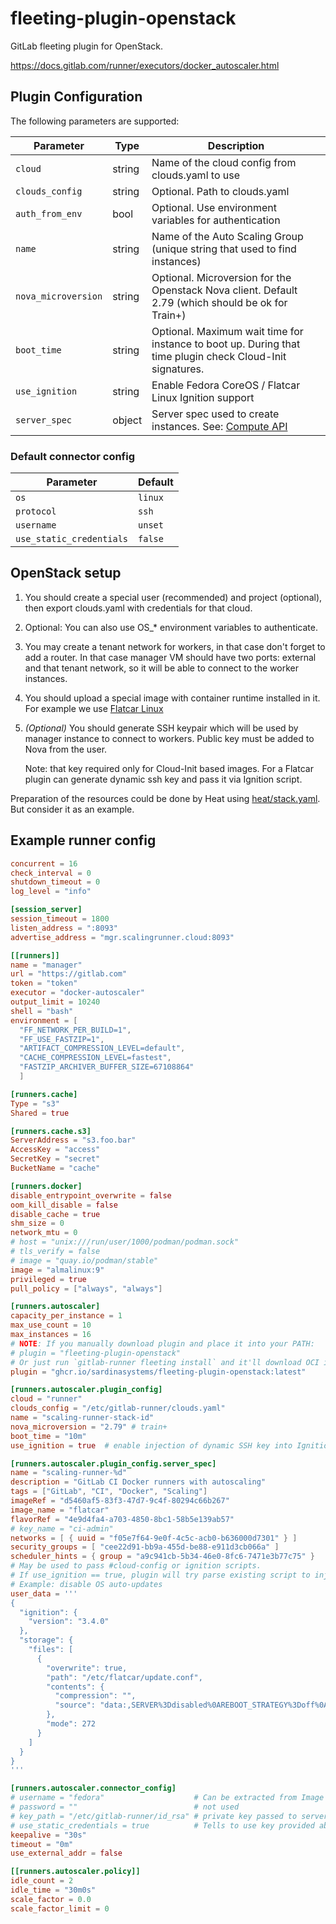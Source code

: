 fleeting-plugin-openstack
=========================

GitLab fleeting plugin for OpenStack.

https://docs.gitlab.com/runner/executors/docker_autoscaler.html


Plugin Configuration
--------------------

The following parameters are supported:

| Parameter             | Type   | Description |
|-----------------------|--------|-------------|
| `cloud`               | string | Name of the cloud config from clouds.yaml to use |
| `clouds_config`       | string | Optional. Path to clouds.yaml |
| `auth_from_env`       | bool   | Optional. Use environment variables for authentication |
| `name`                | string | Name of the Auto Scaling Group (unique string that used to find instances) |
| `nova_microversion`   | string | Optional. Microversion for the Openstack Nova client. Default 2.79 (which should be ok for Train+) |
| `boot_time`           | string | Optional. Maximum wait time for instance to boot up. During that time plugin check Cloud-Init signatures. |
| `use_ignition`        | string | Enable Fedora CoreOS / Flatcar Linux Ignition support |
| `server_spec`         | object | Server spec used to create instances. See: [Compute API](https://docs.openstack.org/api-ref/compute/#create-server) |


### Default connector config

| Parameter                | Default  |
|--------------------------|----------|
| `os`                     | `linux`  |
| `protocol`               | `ssh`    |
| `username`               | `unset`  |
| `use_static_credentials` | `false`  |


OpenStack setup
---------------

1. You should create a special user (recommended) and project (optional),
   then export clouds.yaml with credentials for that cloud.

  1. Optional: You can also use OS\_\* environment variables to authenticate.

2. You may create a tenant network for workers, in that case don't forget to add a router.
   In that case manager VM should have two ports: external and that tenant network,
   so it will be able to connect to the worker instances.

3. You should upload a special image with container runtime installed in it.
   For example we use [Flatcar Linux](https://stable.release.flatcar-linux.net/amd64-usr/current/)

4. *(Optional)* You should generate SSH keypair which will be used by manager instance to connect to workers.
   Public key must be added to Nova from the user.

   Note: that key required only for Cloud-Init based images. For a Flatcar plugin can generate dynamic ssh key and pass it via Ignition script.

Preparation of the resources could be done by Heat using [heat/stack.yaml](heat/stack.yaml).
But consider it as an example.


Example runner config
---------------------
```toml
concurrent = 16
check_interval = 0
shutdown_timeout = 0
log_level = "info"

[session_server]
session_timeout = 1800
listen_address = ":8093"
advertise_address = "mgr.scalingrunner.cloud:8093"

[[runners]]
name = "manager"
url = "https://gitlab.com"
token = "token"
executor = "docker-autoscaler"
output_limit = 10240
shell = "bash"
environment = [
  "FF_NETWORK_PER_BUILD=1",
  "FF_USE_FASTZIP=1",
  "ARTIFACT_COMPRESSION_LEVEL=default",
  "CACHE_COMPRESSION_LEVEL=fastest",
  "FASTZIP_ARCHIVER_BUFFER_SIZE=67108864"
  ]

[runners.cache]
Type = "s3"
Shared = true

[runners.cache.s3]
ServerAddress = "s3.foo.bar"
AccessKey = "access"
SecretKey = "secret"
BucketName = "cache"

[runners.docker]
disable_entrypoint_overwrite = false
oom_kill_disable = false
disable_cache = true
shm_size = 0
network_mtu = 0
# host = "unix:///run/user/1000/podman/podman.sock"
# tls_verify = false
# image = "quay.io/podman/stable"
image = "almalinux:9"
privileged = true
pull_policy = ["always", "always"]

[runners.autoscaler]
capacity_per_instance = 1
max_use_count = 10
max_instances = 16
# NOTE: If you manually download plugin and place it into your PATH:
# plugin = "fleeting-plugin-openstack"
# Or just run `gitlab-runner fleeting install` and it'll download OCI image automatically.
plugin = "ghcr.io/sardinasystems/fleeting-plugin-openstack:latest"

[runners.autoscaler.plugin_config]
cloud = "runner"
clouds_config = "/etc/gitlab-runner/clouds.yaml"
name = "scaling-runner-stack-id"
nova_microversion = "2.79" # train+
boot_time = "10m"
use_ignition = true  # enable injection of dynamic SSH key into Ignition config

[runners.autoscaler.plugin_config.server_spec]
name = "scaling-runner-%d"                                               # %d replaced with instance index
description = "GitLab CI Docker runners with autoscaling"
tags = ["GitLab", "CI", "Docker", "Scaling"]
imageRef = "d5460af5-83f3-47d7-9c4f-80294c66b267"                       # Flatcar Linux (ID)
image_name = "flatcar"                                                  # Resolve imageRef. If set, each time a new VM should be created, the imageRef will be resolved.
flavorRef = "4e9d4fa4-a703-4850-8bc1-58b5e139ab57"                      # xlarge flavor
# key_name = "ci-admin"                                                 # SSH public key for worker nodes
networks = [ { uuid = "f05e7f64-9e0f-4c5c-acb0-b636000d7301" } ]        # tenant network
security_groups = [ "cee22d91-bb9a-455d-be88-e911d3cb066a" ]            # allow SSH ingress from tenant network
scheduler_hints = { group = "a9c941cb-5b34-46e0-8fc6-7471e3b77c75" }    # [Soft-]Anti-Affinity group
# May be used to pass #cloud-config or ignition scripts.
# If use_ignition == true, plugin will try parse existing script to inject passwd.users entry.
# Example: disable OS auto-updates
user_data = '''
{
  "ignition": {
    "version": "3.4.0"
  },
  "storage": {
    "files": [
      {
        "overwrite": true,
        "path": "/etc/flatcar/update.conf",
        "contents": {
          "compression": "",
          "source": "data:,SERVER%3Ddisabled%0AREBOOT_STRATEGY%3Doff%0A"
        },
        "mode": 272
      }
    ]
  }
}
'''

[runners.autoscaler.connector_config]
# username = "fedora"                    # Can be extracted from Image metadata os_admin_user
# password = ""                          # not used
# key_path = "/etc/gitlab-runner/id_rsa" # private key passed to server_spec.key_name. Required in cloud-init mode, optional for Ignition.
# use_static_credentials = true          # Tells to use key provided above.
keepalive = "30s"
timeout = "0m"
use_external_addr = false

[[runners.autoscaler.policy]]
idle_count = 2
idle_time = "30m0s"
scale_factor = 0.0
scale_factor_limit = 0
```
